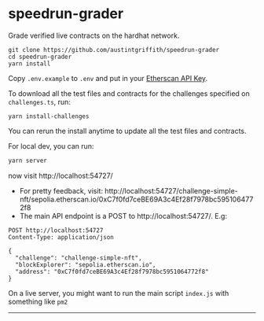 # speedrun-grader

Grade verified live contracts on the hardhat network.

```
git clone https://github.com/austintgriffith/speedrun-grader
cd speedrun-grader
yarn install
```

Copy `.env.example` to `.env` and put in your [Etherscan API Key](https://etherscan.io/apis).

To download all the test files and contracts for the challenges specified on `challenges.ts`, run:

```
yarn install-challenges
```

You can rerun the install anytime to update all the test files and contracts.

For local dev, you can run:

```bash
yarn server
```

now visit http://localhost:54727/

- For pretty feedback, visit: http://localhost:54727/challenge-simple-nft/sepolia.etherscan.io/0xC7f0fd7ceBE69A3c4Ef28f7978bc5951064772f8
- The main API endpoint is a POST to http://localhost:54727/. E.g:

```
POST http://localhost:54727
Content-Type: application/json

{
  "challenge": "challenge-simple-nft",
  "blockExplorer": "sepolia.etherscan.io",
  "address": "0xC7f0fd7ceBE69A3c4Ef28f7978bc5951064772f8"
}
```

On a live server, you might want to run the main script `index.js` with something like `pm2`

---
